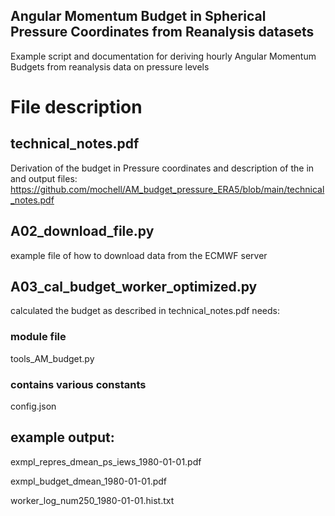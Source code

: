 ## Angular Momentum Budget in Spherical Pressure Coordinates from Reanalysis datasets
Example script and documentation for deriving hourly Angular Momentum Budgets from reanalysis data on pressure levels

# File description
## technical_notes.pdf
Derivation of the budget in Pressure coordinates and description of the in and output files:
https://github.com/mochell/AM_budget_pressure_ERA5/blob/main/technical_notes.pdf


## A02_download_file.py
example file of how to download data from the ECMWF server

## A03_cal_budget_worker_optimized.py
calculated the budget as described in technical_notes.pdf
needs:
### module file
tools_AM_budget.py
### contains various constants
config.json        

## example output:
exmpl_repres_dmean_ps_iews_1980-01-01.pdf

exmpl_budget_dmean_1980-01-01.pdf

worker_log_num250_1980-01-01.hist.txt

